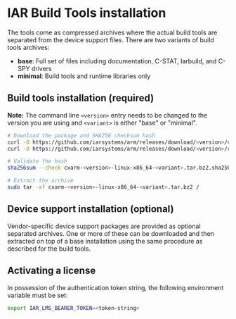 # IAR Build Tools installation
The tools come as compressed archives where the actual build tools are separated from the device support files. There are two variants of build tools archives:
- **base**: Full set of files including documentation, C-STAT, Iarbuild, and C-SPY drivers
- **minimal**: Build tools and runtime libraries only

## Build tools installation (required)
<b>Note:</b> The command line ```<version>``` entry needs to be changed to the version you are using and ```<variant>``` is either "base" or "minimal".
```bash
# Download the package and SHA256 checksum hash
curl -O https://github.com/iarsystems/arm/releases/download/<version>/cxarm-<version>-linux-x86_64-<variant>.tar.bz2
curl -O https://github.com/iarsystems/arm/releases/download/<version>/cxarm-<version>-linux-x86_64-<variant>.tar.bz2.sha256
```
```bash
# Validate the hash
sha256sum --check cxarm-<version>-linux-x86_64-<variant>.tar.bz2.sha256
```
```bash
# Extract the archive
sudo tar -xf cxarm-<version>-linux-x86_64-<variant>.tar.bz2 /
```
## Device support installation (optional)
Vendor-specific device support packages are provided as optional separated archives. One or more of these can be downloaded and then extracted on top of a base installation using the same procedure as described for the build tools.

## Activating a license
In possession of the authentication token string, the following environment variable must be set:
```bash
export IAR_LMS_BEARER_TOKEN=<token-string>
```
